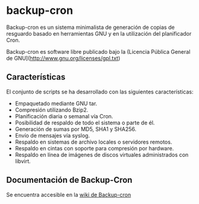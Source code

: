 # backup-cron
Backup-cron es un sistema minimalista de generación de copias de resguardo basado en herramientas GNU y en la utilización del 
planificador Cron.

Backup-cron es software libre publicado bajo la (Licencia Pública General de GNU](http://www.gnu.org/licenses/gpl.txt)

## Características

El conjunto de scripts se ha desarrollado con las siguientes características:

* Empaquetado mediante GNU tar.
* Compresión utilizando Bzip2.
* Planificación diaria o semanal vía Cron.
* Posibilidad de respaldo de todo el sistema o parte de él.
* Generación de sumas por MD5, SHA1 y SHA256.
* Envío de mensajes vía syslog.
* Respaldo en sistemas de archivo locales o servidores remotos.
* Respaldo en cintas con soporte para compresión por hardware.
* Respaldo en línea de imágenes de discos virtuales administrados con libvirt.

## Documentación de Backup-Cron

Se encuentra accesible en la [wiki de Backup-cron](https://proyectos.ingeniovirtual.com.ar/projects/backup-cron/wiki)
